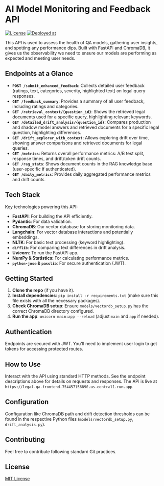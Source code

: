 # AI Model Monitoring and Feedback API

[![License](https://img.shields.io/badge/License-MIT-yellow.svg)](https://opensource.org/licenses/MIT)
[![Deployed at](https://img.shields.io/badge/Deployed_at-https://legal--qa--frontend--754457156890.us--central1--run--app-blue)](https://legal-qa-frontend-754457156890.us-central1.run.app)

This API is used to assess the health of QA models, gathering user insights, and spotting any performance dips. Built with FastAPI and ChromaDB, it gives us the observability we need to ensure our models are performing as expected and meeting user needs.

## Endpoints at a Glance

* **`POST /submit_enhanced_feedback`**: Collects detailed user feedback (ratings, text, categories, severity, highlighted text) on legal query responses.
* **`GET /feedback_summary`**: Provides a summary of all user feedback, including ratings and categories.
* **`GET /retrieval_context/{question_id}`**: Shows the retrieved legal documents used for a specific query, highlighting relevant keywords.
* **`GET /detailed_drift_analysis/{question_id}`**: Compares production and shadow model answers and retrieved documents for a specific legal question, highlighting differences.
* **`GET /drift_explorer_with_context`**: Allows exploring drift over time, showing answer comparisons and retrieved documents for legal queries.
* **`GET /metrics`**: Returns overall performance metrics: A/B test split, response times, and drift/token drift counts.
* **`GET /rag_stats`**: Shows document counts in the RAG knowledge base (user-specific if authenticated).
* **`GET /daily_metrics`**: Provides daily aggregated performance metrics and drift counts.

## Tech Stack

Key technologies powering this API:

* **FastAPI**: For building the API efficiently.
* **Pydantic**: For data validation.
* **ChromaDB**: Our vector database for storing monitoring data.
* **Langchain**: For vector database interactions and potentially embeddings.
* **NLTK**: For basic text processing (keyword highlighting).
* **`difflib`**: For comparing text differences in drift analysis.
* **Uvicorn**: To run the FastAPI app.
* **NumPy & Statistics**: For calculating performance metrics.
* **`python-jose` & `passlib`**: For secure authentication (JWT).

## Getting Started

1.  **Clone the repo** (if you have it).
2.  **Install dependencies**: `pip install -r requirements.txt` (make sure this file exists with all the necessary packages).
3.  **Check ChromaDB setup**: Ensure `models/vectordb_setup.py` has the correct ChromaDB directory configured.
4.  **Run the app**: `uvicorn main:app --reload` (adjust `main` and `app` if needed).

## Authentication

Endpoints are secured with JWT. You'll need to implement user login to get tokens for accessing protected routes.

## How to Use

Interact with the API using standard HTTP methods. See the endpoint descriptions above for details on requests and responses. The API is live at `https://legal-qa-frontend-754457156890.us-central1.run.app`.

## Configuration

Configuration like ChromaDB path and drift detection thresholds can be found in the respective Python files (`models/vectordb_setup.py`, `drift_analysis.py`).

## Contributing

Feel free to contribute following standard Git practices.

## License

[MIT License](https://opensource.org/licenses/MIT)